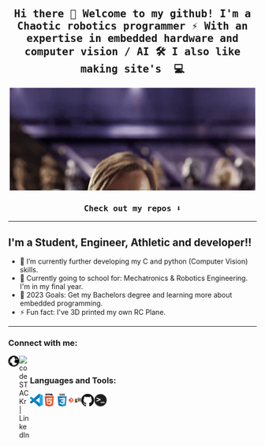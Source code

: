 <body>
<h2 align="center"><samp> Hi there 👋 Welcome to my github! I'm a Chaotic robotics programmer ⚡ With an expertise in embedded hardware and computer vision / AI 🛠️ I also like making site's ‍ 💻</samp></h2>

<p align="center">
  <img src="Hi_There.gif" alt="animated" />
</p>

<h3 align="center"><samp>
Check out my repos ⬇️  
  </samp>
</h3>

---

## I'm a Student, Engineer, Athletic and developer!!

- 🌱 I’m currently further developing my C and python (Computer Vision) skills.
- 🔭 Currently going to school for: Mechatronics & Robotics Engineering. I'm in my final year.
- 🥅 2023 Goals: Get my Bachelors degree and learning more about embedded programming.
- ⚡ Fun fact: I've 3D printed my own RC Plane.

---

### Connect with me:

[<img align="left" alt="codeSTACKr.com" width="22px" src="https://raw.githubusercontent.com/iconic/open-iconic/master/svg/globe.svg" />][website]
[<img align="left" alt="codeSTACKr | LinkedIn" width="22px" src="https://cdn.jsdelivr.net/npm/simple-icons@v3/icons/linkedin.svg" />][linkedin]

<br />

### Languages and Tools:

<img align="left" alt="Visual Studio Code" width="26px" src="https://raw.githubusercontent.com/github/explore/80688e429a7d4ef2fca1e82350fe8e3517d3494d/topics/visual-studio-code/visual-studio-code.png" />
<img align="left" alt="HTML5" width="26px" src="https://raw.githubusercontent.com/github/explore/80688e429a7d4ef2fca1e82350fe8e3517d3494d/topics/html/html.png" />
<img align="left" alt="CSS3" width="26px" src="https://raw.githubusercontent.com/github/explore/80688e429a7d4ef2fca1e82350fe8e3517d3494d/topics/css/css.png" />
<img align="left" alt="Git" width="26px" src="https://raw.githubusercontent.com/github/explore/80688e429a7d4ef2fca1e82350fe8e3517d3494d/topics/git/git.png" />
<img align="left" alt="GitHub" width="26px" src="https://raw.githubusercontent.com/github/explore/78df643247d429f6cc873026c0622819ad797942/topics/github/github.png" />
<img align="left" alt="Terminal" width="26px" src="https://raw.githubusercontent.com/github/explore/80688e429a7d4ef2fca1e82350fe8e3517d3494d/topics/terminal/terminal.png" />

<br />
<br />

[website]: https://mveldkamp.nl/
[linkedin]: https://linkedin.com/in/mart-veldkamp-b3a01220a/
